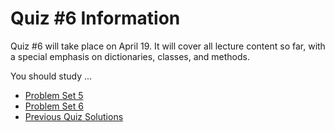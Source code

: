 # Quiz #6 Information 

Quiz #6 will take place on April 19. It will cover all lecture content so far, with a special emphasis on dictionaries, classes, and methods. 

You should study ...
- [Problem Set 5](https://classroom.github.com/a/s1UujlD8)
- [Problem Set 6](https://classroom.github.com/a/6zlnpSeQ)
- [Previous Quiz Solutions](https://drive.google.com/drive/folders/1OVKNBXIP40qVGdsDrIQB9N90JX5sQGlC?usp=drive_link)
